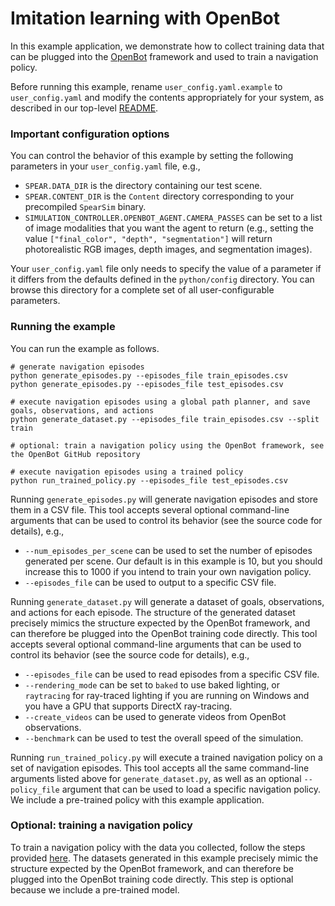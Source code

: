 # Imitation learning with OpenBot

In this example application, we demonstrate how to collect training data that can be plugged into the [OpenBot](http://www.openbot.org) framework and used to train a navigation policy.

Before running this example, rename `user_config.yaml.example` to `user_config.yaml` and modify the contents appropriately for your system, as described in our top-level [README](http://github.com/isl-org/spear).

### Important configuration options

You can control the behavior of this example by setting the following parameters in your `user_config.yaml` file, e.g.,
  - `SPEAR.DATA_DIR` is the directory containing our test scene.
  - `SPEAR.CONTENT_DIR` is the `Content` directory corresponding to your precompiled `SpearSim` binary.
  - `SIMULATION_CONTROLLER.OPENBOT_AGENT.CAMERA_PASSES` can be set to a list of image modalities that you want the agent to return (e.g., setting the value `["final_color", "depth", "segmentation"]` will return photorealistic RGB images, depth images, and segmentation images).

Your `user_config.yaml` file only needs to specify the value of a parameter if it differs from the defaults defined in the `python/config` directory. You can browse this directory for a complete set of all user-configurable parameters.

### Running the example

You can run the example as follows.

```console
# generate navigation episodes
python generate_episodes.py --episodes_file train_episodes.csv
python generate_episodes.py --episodes_file test_episodes.csv

# execute navigation episodes using a global path planner, and save goals, observations, and actions
python generate_dataset.py --episodes_file train_episodes.csv --split train

# optional: train a navigation policy using the OpenBot framework, see the OpenBot GitHub repository

# execute navigation episodes using a trained policy
python run_trained_policy.py --episodes_file test_episodes.csv
```

Running `generate_episodes.py` will generate navigation episodes and store them in a CSV file. This tool accepts several optional command-line arguments that can be used to control its behavior (see the source code for details), e.g.,
  - `--num_episodes_per_scene` can be used to set the number of episodes generated per scene. Our default is in this example is 10, but you should increase this to 1000 if you intend to train your own navigation policy.
  - `--episodes_file` can be used to output to a specific CSV file.

Running `generate_dataset.py` will generate a dataset of goals, observations, and actions for each episode. The structure of the generated dataset precisely mimics the structure expected by the OpenBot framework, and can therefore be plugged into the OpenBot training code directly. This tool accepts several optional command-line arguments that can be used to control its behavior (see the source code for details), e.g.,
  - `--episodes_file` can be used to read episodes from a specific CSV file.
  - `--rendering_mode` can be set to `baked` to use baked lighting, or `raytracing` for ray-traced lighting if you are running on Windows and you have a GPU that supports DirectX ray-tracing.
  - `--create_videos` can be used to generate videos from OpenBot observations.
  - `--benchmark` can be used to test the overall speed of the simulation.

Running `run_trained_policy.py` will execute a trained navigation policy on a set of navigation episodes. This tool accepts all the same command-line arguments listed above for `generate_dataset.py`, as well as an optional `--policy_file` argument that can be used to load a specific navigation policy. We include a pre-trained policy with this example application.
  
### Optional: training a navigation policy

To train a navigation policy with the data you collected, follow the steps provided [here](https://github.com/isl-org/OpenBot/tree/master/policy#policy-training). The datasets generated in this example precisely mimic the structure expected by the OpenBot framework, and can therefore be plugged into the OpenBot training code directly. This step is optional because we include a pre-trained model.
